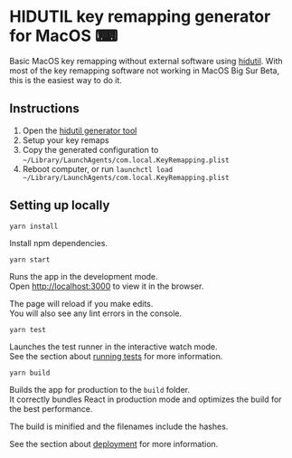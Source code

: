 
# HIDUTIL key remapping generator for MacOS ⌨

Basic MacOS key remapping without external software using [hidutil](https://developer.apple.com/library/archive/technotes/tn2450/_index.html). With most of the key remapping software not working in MacOS Big Sur Beta, this is the easiest way to do it.

## Instructions

1. Open the [hidutil generator tool](https://hidutil-generator.netlify.app/)
2. Setup your key remaps
3. Copy the generated configuration to `~/Library/LaunchAgents/com.local.KeyRemapping.plist`
4. Reboot computer, or run `launchctl load ~/Library/LaunchAgents/com.local.KeyRemapping.plist`

## Setting up locally

`yarn install`

Install npm dependencies.

`yarn start`

Runs the app in the development mode.<br />
Open [http://localhost:3000](http://localhost:3000) to view it in the browser.

The page will reload if you make edits.<br />
You will also see any lint errors in the console.

`yarn test`

Launches the test runner in the interactive watch mode.<br />
See the section about [running tests](https://facebook.github.io/create-react-app/docs/running-tests) for more information.

`yarn build`

Builds the app for production to the `build` folder.<br />
It correctly bundles React in production mode and optimizes the build for the best performance.

The build is minified and the filenames include the hashes.

See the section about [deployment](https://facebook.github.io/create-react-app/docs/deployment) for more information.
